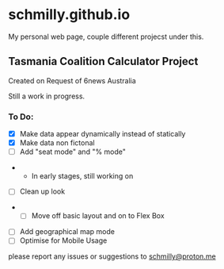 # schmilly.github.io

My personal web page, couple different projecst under this. 

## Tasmania Coalition Calculator Project

Created on Request of 6news Australia

Still a work in progress.

### To Do:
- [X] Make data appear dynamically instead of statically
- [X] Make data non fictonal 
- [ ] Add "seat mode" and "% mode"
- - In early stages, still working on
- [ ] Clean up look
- - [ ] Move off basic layout and on to Flex Box
- [ ] Add geographical map mode 
- [ ] Optimise for Mobile Usage

please report any issues or suggestions to schmilly@proton.me
